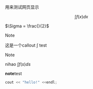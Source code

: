 <head>
    <meta charset="UTF-8">
    <meta name="viewport" content="width=device-width, initial-scale=1.0">
    <title>test</title>
    <link rel="stylesheet" href="https://raw.githubusercontent.com/SuoRuGithub/zzBlog/main/styles_note.css">
    <script src="Scripts/callout.js"></script>
    <script type="text/x-mathjax-config">
    MathJax.Hub.Config({ TeX: { equationNumbers: { autoNumber: "all" } } });
    </script>
    <script type="text/x-mathjax-config">
    MathJax.Hub.Config({tex2jax: {
            inlineMath: [ ['$','$'], ["\\(","\\)"] ],
            processEscapes: true
          }
        });
    </script>
    <script src="https://cdn.mathjax.org/mathjax/latest/MathJax.js?config=TeX-AMS-MML_HTMLorMML" type="text/javascript">
    </script>    
</head>


用来测试网页显示

$$
\int f(x) dx
$$

$\Sigma = \frac{}{2}$

> [!note]
> 这是一个callout
> $\int$
> test


> [!note]
> nihao
> $\int f(s)ds$
> 

<div class="callout note"><strong>note</strong>test</div>

```cpp
cout << "hello!" <<endl;
```


